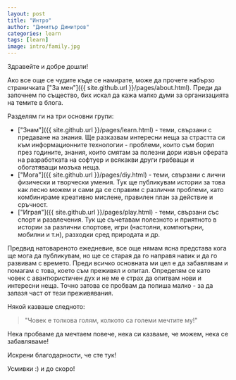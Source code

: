 ```yaml
---
layout: post
title: "Интро"
author: "Димитър Димитров"
categories: learn
tags: [learn]
image: intro/family.jpg
---
```


Здравейте и добре дошли!

Ако все още се чудите къде се намирате, може да прочете набързо страничката ["За мен"]({{ site.github.url }}/pages/about.html). Преди да започнем по същество, бих искал да кажа малко думи за организацията на темите в блога.

Разделям ги на три основни групи:
* ["Знам"]({{ site.github.url }}/pages/learn.html) - теми, свързани с предаване на знания. Ще разказвам интересни неща за страстта си към информационните технологии - проблеми, които съм борил през годините, знания, които смятам за полезни дори извън сферата на разработката на софтуер и всякакви други грабващи и обогатяващи мозъка неща.
* ["Мога"]({{ site.github.url }}/pages/diy.html) - теми, свързани с лични физически и творчески умения. Тук ще публикувам истории за това как лесно можем и сами да се справим с различни проблеми, като комбинираме креативно мислене, правилен план за действие и сръчност.
* ["Играя"]({{ site.github.url }}/pages/play.html) - теми, свързани със спорт и развлечения. Тук ще съчетавам полезното и приятното в истории за различни спортове, игри (настолни, компютърни, мобилни и т.н), разходки сред природата и др.

Предвид натовареното ежедневие, все още нямам ясна представа кога ще мога да публикувам, но ще се старая да го направя навик и да го развивам с времето. Преди всичко основната ми цел е да забавлявам и помагам с това, което съм преживял и опитал. Определям се като човек с авантюристичен дух и не ме е страх да опитвам нови и интересни неща. Точно затова се пробвам да попиша малко - за да запазя част от тези преживявания. 

Някой казваше следното:
> "Човек е толкова голям, колкото са големи мечтите му!"

Нека пробваме да мечтаем повече, нека си казваме, че можем, нека се забавляваме! 

Искрени благодарности, че сте тук!

Усмивки :) и до скоро!